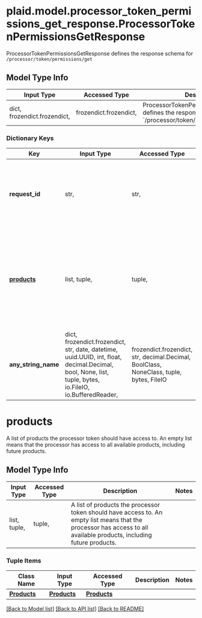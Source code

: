 # plaid.model.processor_token_permissions_get_response.ProcessorTokenPermissionsGetResponse

ProcessorTokenPermissionsGetResponse defines the response schema for `/processor/token/permissions/get`

## Model Type Info
Input Type | Accessed Type | Description | Notes
------------ | ------------- | ------------- | -------------
dict, frozendict.frozendict,  | frozendict.frozendict,  | ProcessorTokenPermissionsGetResponse defines the response schema for &#x60;/processor/token/permissions/get&#x60; | 

### Dictionary Keys
Key | Input Type | Accessed Type | Description | Notes
------------ | ------------- | ------------- | ------------- | -------------
**request_id** | str,  | str,  | A unique identifier for the request, which can be used for troubleshooting. This identifier, like all Plaid identifiers, is case sensitive. | 
**[products](#products)** | list, tuple,  | tuple,  | A list of products the processor token should have access to. An empty list means that the processor has access to all available products, including future products. | 
**any_string_name** | dict, frozendict.frozendict, str, date, datetime, uuid.UUID, int, float, decimal.Decimal, bool, None, list, tuple, bytes, io.FileIO, io.BufferedReader,  | frozendict.frozendict, str, decimal.Decimal, BoolClass, NoneClass, tuple, bytes, FileIO | any string name can be used but the value must be the correct type | [optional]

# products

A list of products the processor token should have access to. An empty list means that the processor has access to all available products, including future products.

## Model Type Info
Input Type | Accessed Type | Description | Notes
------------ | ------------- | ------------- | -------------
list, tuple,  | tuple,  | A list of products the processor token should have access to. An empty list means that the processor has access to all available products, including future products. | 

### Tuple Items
Class Name | Input Type | Accessed Type | Description | Notes
------------- | ------------- | ------------- | ------------- | -------------
[**Products**](Products.md) | [**Products**](Products.md) | [**Products**](Products.md) |  | 

[[Back to Model list]](../../README.md#documentation-for-models) [[Back to API list]](../../README.md#documentation-for-api-endpoints) [[Back to README]](../../README.md)

